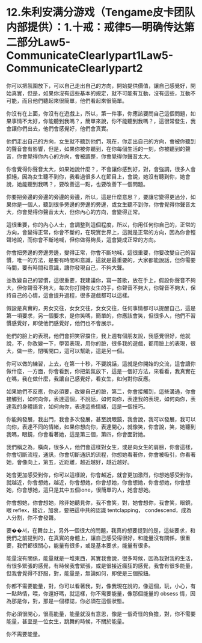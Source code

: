 # 12.朱利安满分游戏（Tengame皮卡团队内部提供）：1.十戒：戒律5—明确传达第二部分Law5-CommunicateClearlypart1Law5-CommunicateClearlypart2

你可以把氛圍放下，可以自己走出自己的方向，開始提供價值，讓自己感覺好，開始真實，但是，如果你沒有這些基本的規定，就不可能有互動，沒有這些，互動不可能，而且他們聽起來很簡單，他們看起來很簡單。

你沒有在上面，你沒有在遊戲上，所以，第一件事，你應該要問自己這個問題，如果事情不太好，你能聽到我嗎？，簡單來說，你不能聽到我嗎？，這很常發生，我會讓你們出去，他們會感覺好，他們會真實。

他們走出自己的方向，女生就不聽到他們，現在，你走出自己的方向，會被你聽到的聲音會有影響，但是，如果你被你聽到，在你每個生活的一刻，你被聽到的聲音，你會覺得你內心的方向，會被調整，你會覺得你聲音太大。

你會覺得你聲音太大，如果她說什麼？，不會讓你感到好，對，會強調，很多人會拒絕，因為女生聽不到你，我看過很多人在節目上，會說，她沒有聽到你，她會說，她能聽到我嗎？，要改善這一點，也要改善下一個問題。

你要把旁邊的旁邊的旁邊的旁邊，所以，這是什麼意思？，要讓它變得更過分，如果你是一個人，聽到很多旁邊的旁邊的旁邊，或女生聽不到你，你會覺得你聲音太大，你會覺得你聲音太大，但你內心的方向，會變得正常。

這很重要，你的內心人士，會調整到這個程度，所以，你用任何你自己的，正常的方向，會變得正常，你會不斷的，在現實世界上，這就是正常的方向，因為你會輕聲地說，而你會不斷地喊，但你做得夠長，這會變成正常的方向。

你會把旁邊的旁邊旁邊，變得正常，你會不斷地喊，這很重要，你要改變自己的習慣，唯一的方法，是要有時間和意識，這就是最重要的，大家都能說話，但你需要時間，要有時間和意識，讓你發現自己，不夠大聲。

並改變自己的習慣，這很重要，我建議你，寫一首歌，放在手上，假設你聲音不夠大，但你聲音不夠大，每次你打開你女生的手，你聲音不夠大，你聲音不夠大，保持自己的心情，這會提升過程，很多遊戲都可以這樣。

假設是真實的，男女交往，女女交往，女女交往，任何事情都可以提醒自己，這是第一項要求，另一個要求，是你笑嗎，簡單的，你應該會笑，但很多人，他們不習慣感覺好，即使他們感覺好，他們也不會展示。

他們的臉上的表現，他們會把笑容擋住，我上週有個朋友說，我感覺很好，他就說，不，你改變一下，學習表現，用你的臉，很多我的遊戲，都用臉上的表現，很大，做一些，閉嘴開口，這可以幫助，這是另一個。

你可以做的練習，上去，在第一十秒，不要說話，這就是你開始的交流，這會讓你做什麼，一方面，你會看到，你把氣氛放下，這是一個好方法，來看看，我真實在在嗎，我在做什麼，我讓自己感覺好，看女生，如何對你反應。

如果她們不反應，你必須要，改變自己的臉，第二，你會接觸到，這些溝通，你會接觸到，如何向你，表達這個，不說話，如何向你，表達我的表現，如何向你，表達我的身體語言，如何向你，表達這些情緒，這是一個技巧。

你能夠發展，我出門，我會多次發展，甚至說眼鏡，我會說，我可以發展，我可以向你，表達不同的情緒，如果你想向你，表達開心，就像笑，你會說，笑，她聽到我嗎，眼鏡，你會看著她，這是第三個，第四，你會面對她。

我們稱之為，橫向，很多人，他們會這樣對女生，或是向女生的肩膀，你會這樣，你會切斷流程，通訊，你會切斷通訊的流程，你想她看著你，你會被吸引，你看著她，會像向上，第五，近距離，越近越好，越近越好。

她會更加感受到你，你可以這樣說，你會越近，就會更加激烈，你想她感受到你，就越近，你會想她，越近，你會想她，你會想她，你會想她，你會想她，你會想她，你會想她，這只是其中五個ione，很簡單的人，她會想她。

你會想她，你會想她，除非她聽見你，我不會笑，對，她會想你，我會笑，眼鏡，眼 reflex，接近，加衰，要把這中共的認識 tentclapping， condescend，成為人分割，你不會發聲。

要��서，在舞台上，另外一個很大的問題，我真的想要提到的是，這些要求，和我們之前提到的，在真實的身體上，讓自己感受得很好，和能量沒有關係，很重要，我們都很關心，能量有很多，或是基本要求，能量有很多。

能量沒有關係，能量就是一堆東西，其實我會說，很多時候，因為我對我的生活，有很多緊張的感覺，有時候我會緊張，或是很接近瘋狂的感覺，我會有很多能量，但我會覺得不舒服，對，能量是，無論如何，即使是三個按鈕。

你都不需要能量，對，你可以看著我，對，像我現在說的，像這個，玩，小心，有一點熱情，喂，你還好嗎，就這樣，你不需要能量，像那個能量的 obsess 情，因為那是你，對，那是一個標誌，你必須在這個狀態。

你必須很開心，很高能量，能量就沒有意思，像是一個奇怪的負擔，對，你不需要能量，甚至是一位女生，跳舞的時候，不關於能量。

你不需要能量。